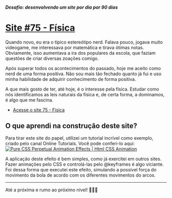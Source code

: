 ##### Desafio: desenvolvendo um site por dia por 90 dias 

# [Site #75 - Física](https://www.dorlyneto.com/90sites/75-fisica)

Quando novo, eu era o típico estereótipo nerd. Falava pouco, jogava muito videogame, me interessava por matemática e tirava ótimas notas. Obviamente, isso aumentava a ira dos populares da escola, que faziam questões de criar diversas zoações comigo. 

Após superar todos os acontecimentos do passado, hoje me aceito como nerd de uma forma positiva. Não sou mais tão fechado quanto já fui e uso minha habilidade de adquirir conhecimento de forma positiva. 

A que mais gosto de ter, até hoje, é o interesse pela física. Estudar como nós identificamos as leis naturais da física e, de certa forma, a dominamos, é algo que me fascina. 

* [Acesse o site 75 - Física](https://www.dorlyneto.com/90sites/75-fisica)

## O que aprendi na construção deste site?

Para tirar este site do papel, utilizei um tutorial incrível como exemplo, criado pelo canal Online Tutorials. Você pode conferi-lo aqui:
[![Pure CSS Perpetual Animation Effects | Html CSS Animation](https://img.youtube.com/vi/k7x-fslRWcw/0.jpg)](https://www.youtube.com/watch?v=k7x-fslRWcw)

A aplicação deste efeito é bem simples, como já exercitei em outros sites. Fazer animações pelo CSS e controlá-las pelo @keyframes é algo viciante. Foi dessa forma que executei este efeito, simulando a possível força do movimento da bola de acordo com os diferentes movimentos do arcos.

---

Até a próxima e rumo ao próximo nível! 🚀🚀🚀